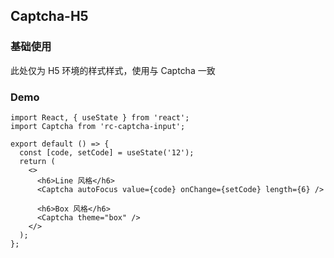 ## Captcha-H5

### 基础使用

此处仅为 H5 环境的样式样式，使用与 Captcha 一致

### Demo

```tsx
import React, { useState } from 'react';
import Captcha from 'rc-captcha-input';

export default () => {
  const [code, setCode] = useState('12');
  return (
    <>
      <h6>Line 风格</h6>
      <Captcha autoFocus value={code} onChange={setCode} length={6} />

      <h6>Box 风格</h6>
      <Captcha theme="box" />
    </>
  );
};
```
